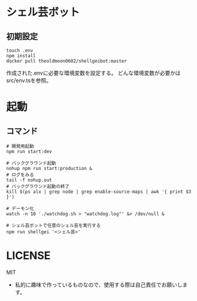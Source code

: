 # シェル芸ボット

## 初期設定

```shell
touch .env
npm install
docker pull theoldmoon0602/shellgeibot:master
```

作成された.envに必要な環境変数を設定する。
どんな環境変数が必要かはsrc/env.tsを参照。

# 起動

## コマンド

```shell
# 開発用起動
npm run start:dev

# バックグラウンド起動
nohup npm run start:production &
# ログをみる
tail -f nohup.out
# バックグラウンド起動の終了
kill $(ps alx | grep node | grep enable-source-maps | awk '{ print $3 }')

# デーモン化
watch -n 10 './watchdog.sh > "watchdog.log"' &> /dev/null &
```

```shell
# シェル芸ボットで任意のシェル芸を実行する
npm run shellgei '<シェル芸>'
```

# LICENSE

MIT

- 私的に趣味で作っているものなので、使用する際は自己責任でお願いします。
